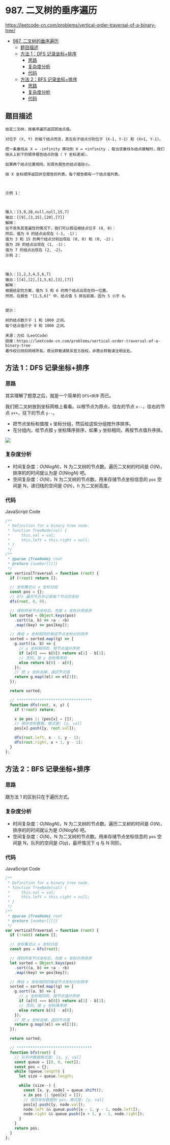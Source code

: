 # 987. 二叉树的垂序遍历

https://leetcode-cn.com/problems/vertical-order-traversal-of-a-binary-tree/

- [987. 二叉树的垂序遍历](#987-二叉树的垂序遍历)
  - [题目描述](#题目描述)
  - [方法 1：DFS 记录坐标+排序](#方法-1dfs-记录坐标排序)
    - [思路](#思路)
    - [复杂度分析](#复杂度分析)
    - [代码](#代码)
  - [方法 2：BFS 记录坐标+排序](#方法-2bfs-记录坐标排序)
    - [思路](#思路-1)
    - [复杂度分析](#复杂度分析-1)
    - [代码](#代码-1)

## 题目描述

```
给定二叉树，按垂序遍历返回其结点值。

对位于 (X, Y) 的每个结点而言，其左右子结点分别位于 (X-1, Y-1) 和 (X+1, Y-1)。

把一条垂线从 X = -infinity 移动到 X = +infinity ，每当该垂线与结点接触时，我们按从上到下的顺序报告结点的值（ Y 坐标递减）。

如果两个结点位置相同，则首先报告的结点值较小。

按 X 坐标顺序返回非空报告的列表。每个报告都有一个结点值列表。

 

示例 1：



输入：[3,9,20,null,null,15,7]
输出：[[9],[3,15],[20],[7]]
解释：
在不丧失其普遍性的情况下，我们可以假设根结点位于 (0, 0)：
然后，值为 9 的结点出现在 (-1, -1)；
值为 3 和 15 的两个结点分别出现在 (0, 0) 和 (0, -2)；
值为 20 的结点出现在 (1, -1)；
值为 7 的结点出现在 (2, -2)。
示例 2：



输入：[1,2,3,4,5,6,7]
输出：[[4],[2],[1,5,6],[3],[7]]
解释：
根据给定的方案，值为 5 和 6 的两个结点出现在同一位置。
然而，在报告 "[1,5,6]" 中，结点值 5 排在前面，因为 5 小于 6。
 

提示：

树的结点数介于 1 和 1000 之间。
每个结点值介于 0 和 1000 之间。

来源：力扣（LeetCode）
链接：https://leetcode-cn.com/problems/vertical-order-traversal-of-a-binary-tree
著作权归领扣网络所有。商业转载请联系官方授权，非商业转载请注明出处。
```

## 方法 1：DFS 记录坐标+排序

### 思路

其实理解了题意之后，就是一个简单的 `DFS+排序` 而已。

我们把二叉树放到坐标网格上看看。以根节点为原点，往左的节点 `x--`，往右的节点 `x++`，往下的节点 `y--`。

- 把节点坐标和值按 `x` 坐标分组，然后给这些分组按升序排序。
- 在分组内，给节点按 `y` 坐标降序排序，如果 `y` 坐标相同，再按节点值升序排。

![](https://cdn.jsdelivr.net/gh/suukii/91-days-algorithm/assets/987_0.png)

### 复杂度分析

- 时间复杂度：$O(NlogN)$，N 为二叉树的节点数。遍历二叉树的时间是 $O(N)$，排序的的时间就认为是 $O(NlogN)$ 吧。
- 空间复杂度：$O(N)$，N 为二叉树的节点数。用来存储节点坐标信息的 `pos` 空间是 N，递归栈的空间是 $O(h)$，h 为二叉树高度。

### 代码

JavaScript Code

```js
/**
 * Definition for a binary tree node.
 * function TreeNode(val) {
 *     this.val = val;
 *     this.left = this.right = null;
 * }
 */
/**
 * @param {TreeNode} root
 * @return {number[][]}
 */
var verticalTraversal = function (root) {
  if (!root) return [];

  // 坐标集合以 x 坐标分组
  const pos = {};
  // dfs 遍历节点并记录每个节点的坐标
  dfs(root, 0, 0);

  // 得到所有节点坐标后，先按 x 坐标升序排序
  let sorted = Object.keys(pos)
    .sort((a, b) => +a - +b)
    .map((key) => pos[key]);

  // 再给 x 坐标相同的每组节点坐标分别排序
  sorted = sorted.map((g) => {
    g.sort((a, b) => {
      // y 坐标相同的，按节点值升序排
      if (a[0] === b[0]) return a[1] - b[1];
      // 否则，按 y 坐标降序排
      else return b[0] - a[0];
    });
    // 把 y 坐标去掉，返回节点值
    return g.map((el) => el[1]);
  });

  return sorted;

  // *********************************
  function dfs(root, x, y) {
    if (!root) return;

    x in pos || (pos[x] = []);
    // 保存坐标数据，格式是: [y, val]
    pos[x].push([y, root.val]);

    dfs(root.left, x - 1, y - 1);
    dfs(root.right, x + 1, y - 1);
  }
};
```

## 方法 2：BFS 记录坐标+排序

### 思路

跟方法 1 的区别只在于遍历方式。

### 复杂度分析

- 时间复杂度：$O(NlogN)$，N 为二叉树的节点数。遍历二叉树的时间是 $O(N)$，排序的的时间就认为是 $O(NlogN)$ 吧。
- 空间复杂度：$O(N)$，N 为二叉树的节点数。用来存储节点坐标信息的 `pos` 空间是 N，队列的空间是 $O(q)$，最坏情况下 q 与 N 同阶。

### 代码

JavaScript Code

```js
/**
 * Definition for a binary tree node.
 * function TreeNode(val) {
 *     this.val = val;
 *     this.left = this.right = null;
 * }
 */
/**
 * @param {TreeNode} root
 * @return {number[][]}
 */
var verticalTraversal = function (root) {
  if (!root) return [];

  // 坐标集合以 x 坐标分组
  const pos = bfs(root);

  // 得到所有节点坐标后，先按 x 坐标升序排序
  let sorted = Object.keys(pos)
    .sort((a, b) => +a - +b)
    .map((key) => pos[key]);

  // 再给 x 坐标相同的每组节点坐标分别排序
  sorted = sorted.map((g) => {
    g.sort((a, b) => {
      // y 坐标相同的，按节点值升序排
      if (a[0] === b[0]) return a[1] - b[1];
      // 否则，按 y 坐标降序排
      else return b[0] - a[0];
    });
    // 把 y 坐标去掉，返回节点值
    return g.map((el) => el[1]);
  });

  return sorted;

  // *********************************
  function bfs(root) {
    // 队列中数据格式是: [x, y, val]
    const queue = [[0, 0, root]];
    const pos = {};
    while (queue.length) {
      let size = queue.length;

      while (size--) {
        const [x, y, node] = queue.shift();
        x in pos || (pos[x] = []);
        // 保存坐标数据到 pos，格式是: [y, val]
        pos[x].push([y, node.val]);
        node.left && queue.push([x - 1, y - 1, node.left]);
        node.right && queue.push([x + 1, y - 1, node.right]);
      }
    }
    return pos;
  }
};
```
